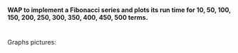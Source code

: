 #
<b>WAP to implement a Fibonacci series and plots its run time for 10,  50, 100, 150, 200, 250, 300, 350, 400, 450, 500 terms.</b>
#
Graphs pictures: 
#
